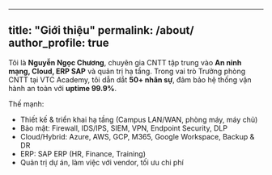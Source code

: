 
---
title: "Giới thiệu"
permalink: /about/
author_profile: true
---

Tôi là **Nguyễn Ngọc Chương**, chuyên gia CNTT tập trung vào **An ninh mạng, Cloud, ERP SAP** và quản trị hạ tầng. Trong vai trò Trưởng phòng CNTT tại VTC Academy, tôi dẫn dắt **50+ nhân sự**, đảm bảo hệ thống vận hành an toàn với **uptime 99.9%**.

Thế mạnh:
- Thiết kế & triển khai hạ tầng (Campus LAN/WAN, phòng máy, máy chủ)
- Bảo mật: Firewall, IDS/IPS, SIEM, VPN, Endpoint Security, DLP
- Cloud/Hybrid: Azure, AWS, GCP, M365, Google Workspace, Backup & DR
- ERP: SAP ERP (HR, Finance, Training)
- Quản trị dự án, làm việc với vendor, tối ưu chi phí
